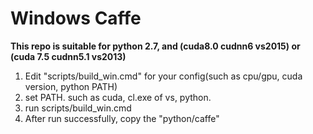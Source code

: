 # Windows Caffe
**This repo is suitable for python 2.7, and (cuda8.0 cudnn6 vs2015) or (cuda 7.5 cudnn5.1 vs2013)**

1. Edit "scripts/build_win.cmd" for your config(such as cpu/gpu, cuda version, python PATH)
2. set PATH. such as cuda, cl.exe of vs, python.
3. run scripts/build_win.cmd
4. After run successfully, copy the "python/caffe"
